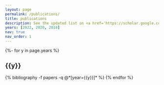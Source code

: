 ```yaml
---
layout: page
permalink: /publications/
title: publications
description: See the updated list on <a href='https://scholar.google.com/citations?user=Cu7zyVkAAAAJ&hl'>scholar</a>!
years: [2022, 2020, 2018]
nav: true
nav_order: 1
---
```

<!-- _pages/publications.md -->
<div class="publications">

{%- for y in page.years %}
  <h2 class="year">{{y}}</h2>
  {% bibliography -f papers -q @*[year={{y}}]* %}
{% endfor %}

</div>
